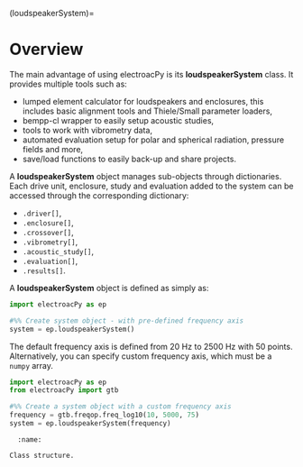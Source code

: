 (loudspeakerSystem)=
# Overview
The main advantage of using electroacPy is its **loudspeakerSystem** class. It
provides multiple tools such as:

  - lumped element calculator for loudspeakers and enclosures, this includes basic alignment tools and Thiele/Small parameter loaders,
  - bempp-cl wrapper to easily setup acoustic studies,
  - tools to work with vibrometry data,
  - automated evaluation setup for polar and spherical radiation, pressure fields and more,
  - save/load functions to easily back-up and share projects.

A **loudspeakerSystem** object manages sub-objects through dictionaries. Each
drive unit, enclosure, study and evaluation added to the system can be accessed
through the corresponding dictionary:

  - `.driver[]`, 
  - `.enclosure[]`,
  - `.crossover[]`,
  - `.vibrometry[]`,
  - `.acoustic_study[]`,
  - `.evaluation[]`,
  - `.results[]`.

A **loudspeakerSystem** object is defined as simply as: 
```python
import electroacPy as ep

#%% Create system object - with pre-defined frequency axis
system = ep.loudspeakerSystem()
```

The default frequency axis is defined from 20 Hz to 2500 Hz with 50 points. Alternatively, you can specify custom frequency axis, which must be a `numpy` array. 
```python
import electroacPy as ep
from electroacPy import gtb

#%% Create a system object with a custom frequency axis
frequency = gtb.freqop.freq_log10(10, 5000, 75)
system = ep.loudspeakerSystem(frequency)
```


```{figure} ./drawings/System.svg
  :name:

Class structure.
```


